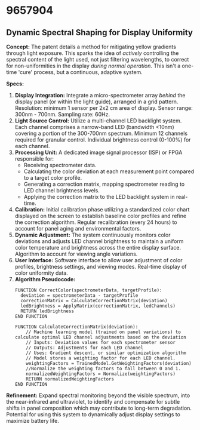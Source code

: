 # 9657904

## Dynamic Spectral Shaping for Display Uniformity

**Concept:** The patent details a method for mitigating yellow gradients through light exposure. This sparks the idea of *actively* controlling the spectral content of the light used, not just filtering wavelengths, to correct for non-uniformities in the display *during normal operation*. This isn't a one-time 'cure' process, but a continuous, adaptive system.

**Specs:**

1.  **Display Integration:** Integrate a micro-spectrometer array *behind* the display panel (or within the light guide), arranged in a grid pattern. Resolution: minimum 1 sensor per 2x2 cm area of display.  Sensor range: 300nm - 700nm.  Sampling rate: 60Hz.
2.  **Light Source Control:** Utilize a multi-channel LED backlight system. Each channel comprises a narrow-band LED (bandwidth <10nm) covering a portion of the 300-700nm spectrum. Minimum 12 channels required for granular control. Individual brightness control (0-100%) for each channel.  
3.  **Processing Unit:** A dedicated image signal processor (ISP) or FPGA responsible for:
    *   Receiving spectrometer data.
    *   Calculating the color deviation at each measurement point compared to a target color profile.
    *   Generating a correction matrix, mapping spectrometer reading to LED channel brightness levels.
    *   Applying the correction matrix to the LED backlight system in real-time.
4.  **Calibration:**  Initial calibration phase utilizing a standardized color chart displayed on the screen to establish baseline color profiles and refine the correction algorithm. Regular recalibration (every 24 hours) to account for panel aging and environmental factors.
5.  **Dynamic Adjustment:** The system continuously monitors color deviations and adjusts LED channel brightness to maintain a uniform color temperature and brightness across the entire display surface. Algorithm to account for viewing angle variations.
6.  **User Interface:** Software interface to allow user adjustment of color profiles, brightness settings, and viewing modes. Real-time display of color uniformity data. 
7.  **Algorithm Pseudocode:**
    ```
    FUNCTION CorrectColor(spectrometerData, targetProfile):
      deviation = spectrometerData - targetProfile
      correctionMatrix = CalculateCorrectionMatrix(deviation)
      ledBrightness = ApplyMatrix(correctionMatrix, ledChannels)
      RETURN ledBrightness
    END FUNCTION

    FUNCTION CalculateCorrectionMatrix(deviation):
        // Machine learning model (trained on panel variations) to calculate optimal LED channel adjustments based on the deviation
        // Inputs: Deviation values for each spectrometer sensor
        // Outputs: Adjustments for each LED channel 
        // Uses: Gradient descent, or similar optimization algorithm
        // Model stores a weighting factor for each LED channel.
        weightingFactors = TrainedModel.GetWeightingFactors(deviation)
        //Normalize the weighting factors to fall between 0 and 1.
        normalizedWeightingFactors = Normalize(weightingFactors)
        RETURN normalizedWeightingFactors
    END FUNCTION
    ```

**Refinement:** Expand spectral monitoring beyond the visible spectrum, into the near-infrared and ultraviolet, to identify and compensate for subtle shifts in panel composition which may contribute to long-term degradation. Potential for using this system to dynamically adjust display settings to maximize battery life.